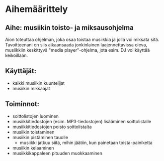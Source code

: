 # Aihemäärittely

## Aihe: musiikin toisto- ja miksausohjelma
Aion toteuttaa ohjelman, joka osaa toistaa musiikkia ja jolla voi miksata sitä. Tavoitteenani on siis aikaansaada jonkinlainen laajennettavissa oleva, musiikkiin keskittyvä "media player"-ohjelma, jota esim. DJ voi käyttää keikoillaan.

## Käyttäjät:
- kaikki musiikin kuuntelijat
- musiikin miksaajat

## Toiminnot:
- soittolistojen luominen
- musiikkitiedostojen (esim. MP3-tiedostojen) lisääminen soittolistalle
- musiikkitiedostojen poisto soittolistalta
- musiikin toistaminen
- musiikin pistäminen tauolle
	- musiikki jatkuu siitä, mihin jäätiin, kun painetaan toista-painiketta
- musiikin kelaaminen
- musiikkikappaleen pituuden muokkaaminen